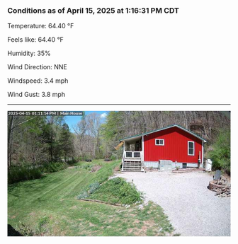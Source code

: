 ### Conditions as of April 15, 2025 at 1:16:31 PM CDT 

Temperature: 64.40 &deg;F

Feels like: 64.40 &deg;F

Humidity: 35%

Wind Direction: NNE

Windspeed: 3.4 mph

Wind Gust: 3.8 mph

---

<img src="./images/latest.jpeg"/>

